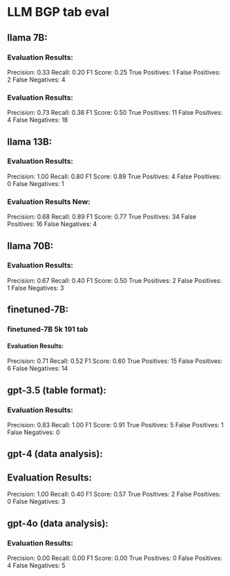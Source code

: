 # LLM BGP tab eval

## llama 7B:
### Evaluation Results:
Precision: 0.33
Recall: 0.20
F1 Score: 0.25
True Positives: 1
False Positives: 2
False Negatives: 4

### Evaluation Results:
Precision: 0.73
Recall: 0.38
F1 Score: 0.50
True Positives: 11
False Positives: 4
False Negatives: 18


## llama 13B:
### Evaluation Results:
Precision: 1.00
Recall: 0.80
F1 Score: 0.89
True Positives: 4
False Positives: 0
False Negatives: 1

### Evaluation Results New:
Precision: 0.68
Recall: 0.89
F1 Score: 0.77
True Positives: 34
False Positives: 16
False Negatives: 4



## llama 70B:
### Evaluation Results:
Precision: 0.67
Recall: 0.40
F1 Score: 0.50
True Positives: 2
False Positives: 1
False Negatives: 3


## finetuned-7B:
### finetuned-7B 5k 191 tab
#### Evaluation Results:
Precision: 0.71
Recall: 0.52
F1 Score: 0.60
True Positives: 15
False Positives: 6
False Negatives: 14



## gpt-3.5 (table format):
### Evaluation Results:
Precision: 0.83
Recall: 1.00
F1 Score: 0.91
True Positives: 5
False Positives: 1
False Negatives: 0


## gpt-4 (data analysis):
## Evaluation Results:
Precision: 1.00
Recall: 0.40
F1 Score: 0.57
True Positives: 2
False Positives: 0
False Negatives: 3

## gpt-4o (data analysis):
### Evaluation Results:
Precision: 0.00
Recall: 0.00
F1 Score: 0.00
True Positives: 0
False Positives: 4
False Negatives: 5
